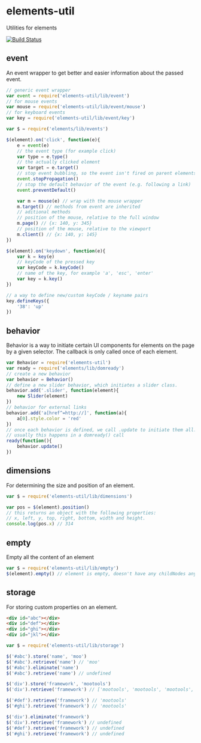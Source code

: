 elements-util
=============

Utilities for elements

[![Build Status](https://secure.travis-ci.org/arian/elements-util.png)](http://travis-ci.org/arian/elements-util)

## event

An event wrapper to get better and easier information about the passed event.

```js
// generic event wrapper
var event = require('elements-util/lib/event')
// for mouse events
var mouse = require('elements-util/lib/event/mouse')
// for keyboard events
var key = require('elements-util/lib/event/key')

var $ = require('elements/lib/events')

$(element).on('click', function(e){
	e = event(e)
	// the event type (for example click)
	var type = e.type()
	// the actually clicked element
	var target = e.target()
	// stop event bubbling, so the event isn't fired on parent elements
	event.stopPropagation()
	// stop the default behavior of the event (e.g. following a link)
	event.preventDefault()

	var m = mouse(e) // wrap with the mouse wrapper
	m.target() // methods from event are inherited
	// aditional methods
	// position of the mouse, relative to the full window
	m.page() // {x: 140, y: 345}
	// position of the mouse, relative to the viewport
	m.client() // {x: 140, y: 145}
})

$(element).on('keydown', function(e){
	var k = key(e)
	// keyCode of the pressed key
	var keyCode = k.keyCode()
	// name of the key, for example 'a', 'esc', 'enter'
	var key = k.key()
})

// a way to define new/custom keyCode / keyname pairs
key.defineKeys({
	'38': 'up'
})
```

## behavior

Behavior is a way to initiate certain UI components for elements on the page
by a given selector. The callback is only called once of each element.

```js
var Behavior = require('elements-util')
var ready = require('elements/lib/domready')
// create a new behavior
var behavior = Behavior()
// define a new slider behavior, which initiates a slider class.
behavior.add('.slider', function(element){
	new Slider(element)
})
// behavior for external links
behavior.add('a[href^=http://]', function(a){
	a[0].style.color = 'red'
})
// once each behavior is defined, we call .update to initiate them all.
// usually this happens in a domready() call
ready(function(){
	behavior.update()
})
```

## dimensions

For determining the size and position of an element.

```js
var $ = require('elements-util/lib/dimensions')

var pos = $(element).position()
// this returns an object with the following properties:
// x, left, y, top, right, bottom, width and height.
console.log(pos.x) // 314
```

## empty

Empty all the content of an element

```js
var $ = require('elements-util/lib/empty')
$(element).empty() // element is empty, doesn't have any childNodes anymore.
```
## storage

For storing custom properties on an element.

```html
<div id="abc"></div>
<div id="def"></div>
<div id="ghi"></div>
<div id="jkl"></div>
```


```js
var $ = require('elements-util/lib/storage')

$('#abc').store('name', 'moo')
$('#abc').retrieve('name') // 'moo'
$('#abc').eliminate('name')
$('#abc').retrieve('name') // undefined

$('div').store('framework', 'mootools')
$('div').retrieve('framework') // ['mootools', 'mootools', 'mootools', 'mootools']

$('#def').retrieve('framework') // 'mootools'
$('#ghi').retrieve('framework') // 'mootools'

$('div').eliminate('framework')
$('div').retrieve('framework') // undefined
$('#def').retrieve('framework') // undefined
$('#ghi').retrieve('framework') // undefined
```